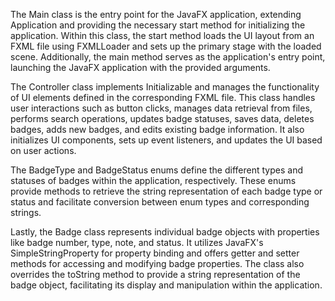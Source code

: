 The Main class is the entry point for the JavaFX application, extending Application and providing the necessary start method for initializing the application. Within this class, the start method loads the UI layout from an FXML file using FXMLLoader and sets up the primary stage with the loaded scene. Additionally, the main method serves as the application's entry point, launching the JavaFX application with the provided arguments.

The Controller class implements Initializable and manages the functionality of UI elements defined in the corresponding FXML file. This class handles user interactions such as button clicks, manages data retrieval from files, performs search operations, updates badge statuses, saves data, deletes badges, adds new badges, and edits existing badge information. It also initializes UI components, sets up event listeners, and updates the UI based on user actions.

The BadgeType and BadgeStatus enums define the different types and statuses of badges within the application, respectively. These enums provide methods to retrieve the string representation of each badge type or status and facilitate conversion between enum types and corresponding strings.

Lastly, the Badge class represents individual badge objects with properties like badge number, type, note, and status. It utilizes JavaFX's SimpleStringProperty for property binding and offers getter and setter methods for accessing and modifying badge properties. The class also overrides the toString method to provide a string representation of the badge object, facilitating its display and manipulation within the application.
